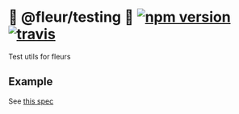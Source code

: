 # 🌼 @fleur/testing 🌼 [![npm version](https://badge.fury.io/js/%40fleur%2Ftesting.svg)](https://www.npmjs.com/package/@fleur/testing) [![travis](https://travis-ci.org/ra-gg/fleur.svg?branch=master)](https://travis-ci.org/ra-gg/fleur)

Test utils for fleurs

## Example

See [this spec](https://github.com/ra-gg/fleur/blob/master/packages/test-utils/src/mockOperationContext.spec.ts)
